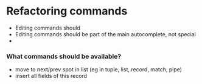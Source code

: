 # Refactoring commands

* Editing commands should 
* Editing commands should be part of the main autocomplete, not special
* 
### 

### What commands should be available?

* move to next/prev spot in list \(eg in tuple, list, record, match, pipe\)
* insert all fields of this record



